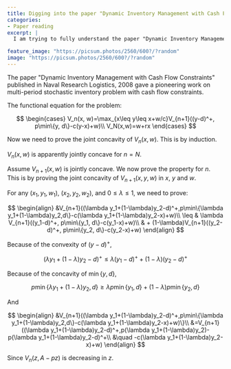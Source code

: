 ```yaml
---
title: Digging into the paper "Dynamic Inventory Management with Cash Flow Constraints".
categories:
- Paper reading
excerpt: |
  I am trying to fully understand the paper "Dynamic Inventory Management with Cash Flow Constraints"

feature_image: "https://picsum.photos/2560/600?/?random"
image: "https://picsum.photos/2560/600?/?random"
---
```


The paper "Dynamic Inventory Management with Cash Flow Constraints" published in Naval Research Logistics, 2008 gave a pioneering work on multi-period stochastic inventory problem with cash flow constraints.

The functional equation for the problem:

$$
\begin{cases}
V_n(x, w)=\max_{x\leq y\leq x+w/c}V_{n+1}((y-d)^+, p\min\{y, d\}-c(y-x)+w)\\
V_N(x,w)=w+rx
\end{cases}
$$

Now we need to prove the joint concavity of $V_n(x,w)$. This is by induction.

$V_n(x, w)$ is apparently jointly concave for $n=N$.

Assume $V_{n+1}(x, w)$ is jointly concave. We now prove the property for $n$. This is by proving the joint concavity of $V_{n+1}(x, y, w)$ in $x$, $y$ and $w$.

For any $(x_1, y_1, w_1)$, $(x_2, y_2, w_2)$, and $0\leq \lambda\leq 1$, we need to prove:

$$
\begin{align}
&V_{n+1}((\lambda y_1+(1-\lambda)y_2-d)^+,p\min\{\lambda y_1+(1-\lambda)y_2,d\}-c(\lambda y_1+(1-\lambda)y_2-x)+w)\\
\leq & \lambda V_{n+1}((y_1-d)^+, p\min\{y_1, d\}-c(y_1-x)+w)\\
& + (1-\lambda)V_{n+1}((y_2-d)^+, p\min\{y_2, d\}-c(y_2-x)+w)
\end{align}
$$

Because of the convexity of $(y-d)^+$,

$$
(\lambda y_1+(1-\lambda)y_2-d)^+\leq \lambda(y_1-d)^++(1-\lambda)(y_2-d)^+
$$

Because of the concavity of $\min\{y, d\}$,

$$
p\min\{\lambda y_1+(1-\lambda)y_2,d\}\geq \lambda p\min\{y_1, d\}+(1-\lambda)p\min\{y_2, d\}
$$

And

$$
\begin{align}
&V_{n+1}((\lambda y_1+(1-\lambda)y_2-d)^+,p\min\{\lambda y_1+(1-\lambda)y_2,d\}-c(\lambda y_1+(1-\lambda)y_2-x)+w)\}\\
&=V_{n+1}((\lambda y_1+(1-\lambda)y_2-d)^+,p(\lambda y_1+(1-\lambda)y_2)-p(\lambda y_1+(1-\lambda)y_2-d)^+\\
&\quad -c(\lambda y_1+(1-\lambda)y_2-x)+w)
\end{align}
$$

Since $V_n(z, A-pz)$ is decreasing in $z$.
